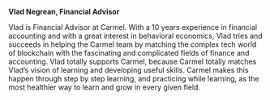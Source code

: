**Vlad Negrean, Financial Advisor**

Vlad is Financial Advisor at Carmel. With a 10 years experience in financial accounting and with a great interest in behavioral economics, Vlad tries and succeeds in helping the Carmel team by matching the complex tech world of blockchain with the fascinating and complicated fields of finance and accounting. Vlad totally supports Carmel, because Carmel totally matches Vlad’s vision of learning and developing useful skills. Carmel makes this happen through step by step learning, and practicing while learning, as the most healthier way to learn and grow in every given field.
